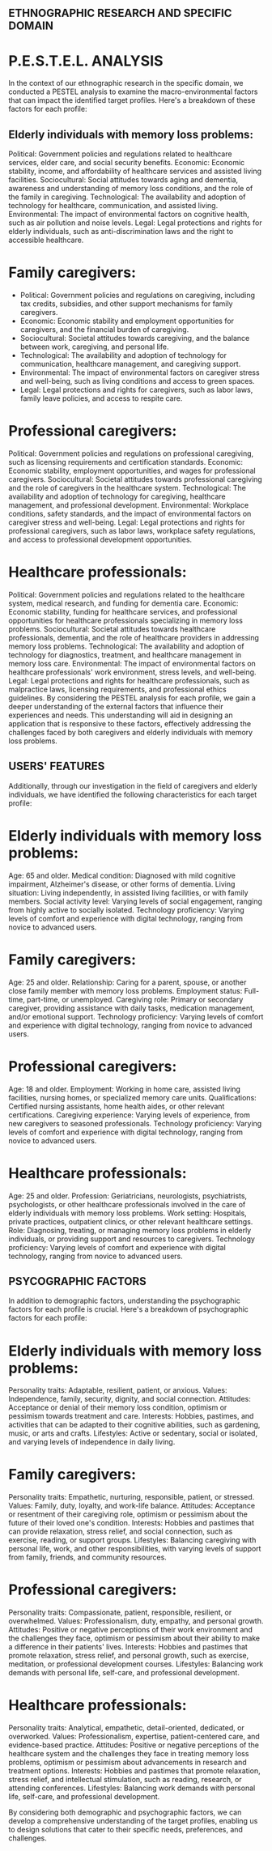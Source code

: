 ## ETHNOGRAPHIC RESEARCH AND SPECIFIC DOMAIN
# P.E.S.T.E.L. ANALYSIS
In the context of our ethnographic research in the specific domain, we conducted a PESTEL analysis to examine the macro-environmental factors that can impact the identified target profiles. Here's a breakdown of these factors for each profile:

## Elderly individuals with memory loss problems:

Political: Government policies and regulations related to healthcare services, elder care, and social security benefits.
Economic: Economic stability, income, and affordability of healthcare services and assisted living facilities.
Sociocultural: Social attitudes towards aging and dementia, awareness and understanding of memory loss conditions, and the role of the family in caregiving.
Technological: The availability and adoption of technology for healthcare, communication, and assisted living.
Environmental: The impact of environmental factors on cognitive health, such as air pollution and noise levels.
Legal: Legal protections and rights for elderly individuals, such as anti-discrimination laws and the right to accessible healthcare.

# Family caregivers:

- Political: Government policies and regulations on caregiving, including tax credits, subsidies, and other support mechanisms for family caregivers.
- Economic: Economic stability and employment opportunities for caregivers, and the financial burden of caregiving.
- Sociocultural: Societal attitudes towards caregiving, and the balance between work, caregiving, and personal life.
- Technological: The availability and adoption of technology for communication, healthcare management, and caregiving support.
- Environmental: The impact of environmental factors on caregiver stress and well-being, such as living conditions and access to green spaces.
- Legal: Legal protections and rights for caregivers, such as labor laws, family leave policies, and access to respite care.

# Professional caregivers:

Political: Government policies and regulations on professional caregiving, such as licensing requirements and certification standards.
Economic: Economic stability, employment opportunities, and wages for professional caregivers.
Sociocultural: Societal attitudes towards professional caregiving and the role of caregivers in the healthcare system.
Technological: The availability and adoption of technology for caregiving, healthcare management, and professional development.
Environmental: Workplace conditions, safety standards, and the impact of environmental factors on caregiver stress and well-being.
Legal: Legal protections and rights for professional caregivers, such as labor laws, workplace safety regulations, and access to professional development opportunities.

# Healthcare professionals:

Political: Government policies and regulations related to the healthcare system, medical research, and funding for dementia care.
Economic: Economic stability, funding for healthcare services, and professional opportunities for healthcare professionals specializing in memory loss problems.
Sociocultural: Societal attitudes towards healthcare professionals, dementia, and the role of healthcare providers in addressing memory loss problems.
Technological: The availability and adoption of technology for diagnostics, treatment, and healthcare management in memory loss care.
Environmental: The impact of environmental factors on healthcare professionals' work environment, stress levels, and well-being.
Legal: Legal protections and rights for healthcare professionals, such as malpractice laws, licensing requirements, and professional ethics guidelines.
By considering the PESTEL analysis for each profile, we gain a deeper understanding of the external factors that influence their experiences and needs. This understanding will aid in designing an application that is responsive to these factors, effectively addressing the challenges faced by both caregivers and elderly individuals with memory loss problems.

## USERS' FEATURES

Additionally, through our investigation in the field of caregivers and elderly individuals, we have identified the following characteristics for each target profile:

# Elderly individuals with memory loss problems:

Age: 65 and older.
Medical condition: Diagnosed with mild cognitive impairment, Alzheimer's disease, or other forms of dementia.
Living situation: Living independently, in assisted living facilities, or with family members.
Social activity level: Varying levels of social engagement, ranging from highly active to socially isolated.
Technology proficiency: Varying levels of comfort and experience with digital technology, ranging from novice to advanced users.

# Family caregivers:

Age: 25 and older.
Relationship: Caring for a parent, spouse, or another close family member with memory loss problems.
Employment status: Full-time, part-time, or unemployed.
Caregiving role: Primary or secondary caregiver, providing assistance with daily tasks, medication management, and/or emotional support.
Technology proficiency: Varying levels of comfort and experience with digital technology, ranging from novice to advanced users.

# Professional caregivers:

Age: 18 and older.
Employment: Working in home care, assisted living facilities, nursing homes, or specialized memory care units.
Qualifications: Certified nursing assistants, home health aides, or other relevant certifications.
Caregiving experience: Varying levels of experience, from new caregivers to seasoned professionals.
Technology proficiency: Varying levels of comfort and experience with digital technology, ranging from novice to advanced users.

# Healthcare professionals:

Age: 25 and older.
Profession: Geriatricians, neurologists, psychiatrists, psychologists, or other healthcare professionals involved in the care of elderly individuals with memory loss problems.
Work setting: Hospitals, private practices, outpatient clinics, or other relevant healthcare settings.
Role: Diagnosing, treating, or managing memory loss problems in elderly individuals, or providing support and resources to caregivers.
Technology proficiency: Varying levels of comfort and experience with digital technology, ranging from novice to advanced users.


## PSYCOGRAPHIC FACTORS

In addition to demographic factors, understanding the psychographic factors for each profile is crucial. Here's a breakdown of psychographic factors for each profile:

# Elderly individuals with memory loss problems:

Personality traits: Adaptable, resilient, patient, or anxious.
Values: Independence, family, security, dignity, and social connection.
Attitudes: Acceptance or denial of their memory loss condition, optimism or pessimism towards treatment and care.
Interests: Hobbies, pastimes, and activities that can be adapted to their cognitive abilities, such as gardening, music, or arts and crafts.
Lifestyles: Active or sedentary, social or isolated, and varying levels of independence in daily living.

# Family caregivers:

Personality traits: Empathetic, nurturing, responsible, patient, or stressed.
Values: Family, duty, loyalty, and work-life balance.
Attitudes: Acceptance or resentment of their caregiving role, optimism or pessimism about the future of their loved one's condition.
Interests: Hobbies and pastimes that can provide relaxation, stress relief, and social connection, such as exercise, reading, or support groups.
Lifestyles: Balancing caregiving with personal life, work, and other responsibilities, with varying levels of support from family, friends, and community resources.

# Professional caregivers:

Personality traits: Compassionate, patient, responsible, resilient, or overwhelmed.
Values: Professionalism, duty, empathy, and personal growth.
Attitudes: Positive or negative perceptions of their work environment and the challenges they face, optimism or pessimism about their ability to make a difference in their patients' lives.
Interests: Hobbies and pastimes that promote relaxation, stress relief, and personal growth, such as exercise, meditation, or professional development courses.
Lifestyles: Balancing work demands with personal life, self-care, and professional development.

# Healthcare professionals:

Personality traits: Analytical, empathetic, detail-oriented, dedicated, or overworked.
Values: Professionalism, expertise, patient-centered care, and evidence-based practice.
Attitudes: Positive or negative perceptions of the healthcare system and the challenges they face in treating memory loss problems, optimism or pessimism about advancements in research and treatment options.
Interests: Hobbies and pastimes that promote relaxation, stress relief, and intellectual stimulation, such as reading, research, or attending conferences.
Lifestyles: Balancing work demands with personal life, self-care, and professional development.

By considering both demographic and psychographic factors, we can develop a comprehensive understanding of the target profiles, enabling us to design solutions that cater to their specific needs, preferences, and challenges.
